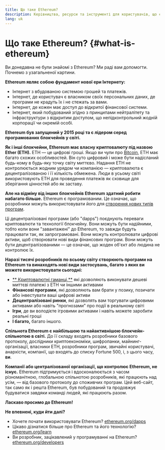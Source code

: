 ```yaml
---
title: Що таке Ethereum?
description: Керівництва, ресурси та інструменті для користувачів, що є новачками в Ethereum.
lang: uk
---
```


# Що таке Ethereum? {#what-is-ethereum}

Ви донедавна не були знайомі з Ethereum? Ми раді вам допомогти. Почнемо з узагальненої картини.

**Ethereum являє собою фундамент нової ери Інтернету:**

- Інтернет з вбудованою системою грошей та платежів.
- Інтернет, де користувач є власником своїх персональних даних, де програми не крадуть їх і не стежать за вами.
- Інтернет, де кожен має доступ до відкритої фінансової системи.
- Інтернет, який побудований згідно з принципами нейтралітету та інфраструктури з відкритим доступом, що непідконтрольний жодній корпорації чи окремій особі.

**Ethereum був запущений у 2015 році та є лідером серед програмованих блокчейнів у світі.**

**Як і інші блокчейни, Ethereum має власну криптовалюту під назвою Ether (ETH).** ETH — це цифрові гроші. Якщо ви чули про [Bitcoin](http://bitcoin.org/), ETH має багато схожих особливостей. Він суто цифровий і може бути надісланий будь-кому в будь-яку точку світу миттєво. Надання ETH не контролюється жодним урядом чи компанією — криптовалюта є децентралізованою і її кількість обмежена. Люди в усьому світі використовують ETH для проведення платежів як сховище для зберігання цінностей або як заставу.

**Але на відміну від інших блокчейнів Ethereum здатний робити набагато більше.** Ethereum є програмованим. Це означає, що розробники можуть використовувати його для [створення нових типів програм](/dapps/).

Ці децентралізовані програми (або "dapps") поєднують переваги криптовалюти та технології блокчейну. Вони можуть бути надійними, тобто коли вони "завантажені" до Ethereum, то завжди будуть працювати так, як запрограмовані. Вони можуть контролювати цифрові активи, щоб створювати нові види фінансових програм. Вони можуть бути децентралізованими — це означає, що жоден об'єкт або людина не контролює їх.

**Наразі тисячі розробників по всьому світу створюють програми на Ethereum та винаходять нові види застосувань, багато з яких ви можете використовувати сьогодні:**

- [** Криптовалютні гаманці,**](/wallets/) які дозволяють виконувати дешеві миттєві платежі з ETH чи іншими активами
- **Фінансові програми**, які дозволяють вам брати у позику, позичати або інвестувати ваші цифрові активи
- **Децентралізовані ринки**, які дозволять вам торгувати цифровими активами або навіть "прогнозами" про події в реальному світі
- **Ігри**, де ви володієте ігровими активами і навіть можете заробити реальні гроші
- **І багато,** багато іншого.

**Спільнота Ethereum є найбільшою та найактивнішою блокчейн-спільнотою в світі.** До її складу входять розробники базового протоколу, дослідники криптоекономіки, шифропанки, майнинг-організації, власники ETH, розробники програм, звичайні користувачі, анархісти, компанії, що входять до списку Fortune 500, і, з цього часу, **ви**.

**Компанії або централізованої організації, що контролює Ethereum, не існує.** Ethereum підтримується і вдосконалюється з часом різноманітною, глобальною спільнотою розробників, які працюють над усім, — від базового протоколу до споживчих програм. Цей веб-сайт, так само як і решта Ethereum, був побудований та продовжує будуватися завдяки команді людей, які працюють разом.

**Ласкаво просимо до Ethereum!**

**Не впевнені, куди йти далі?**

- Хочете почати використовувати Ethereum? [ethereum.org/dapps](/dapps/)
- Цікаво дізнатися більше про Ethereum та його технологію? [ethereum.org/learn](/learn/)
- Ви розробник, зацікавлений у програмуванні на Ethereum? [ethereum.org/developers](/developers/)
